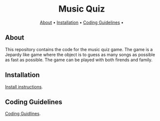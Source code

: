 <h1 align="center">Music Quiz</h1>
      
<p align="center">
  <a href="#about">About</a> •
  <a href="#installation">Installation</a> •
  <a href="#coding-guidelines">Coding Guidelines</a> •
</p>

## About 

This repository contains the code for the music quiz game. The game is a Jepardy like game where the object is to guess as many songs as possible as fast as possible. The game can be played with both firends and family.

## Installation 

[Install instructions](documentation/INSTALL.md).

## Coding Guidelines 
[Coding Guidlines](documentation/CodingGuidlines.md).
